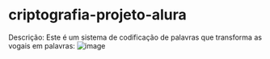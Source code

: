 # criptografia-projeto-alura
Descrição:
Este é um sistema de codificação de palavras que transforma as vogais em palavras:
![image](https://user-images.githubusercontent.com/111475627/218863620-dcba5d30-f11c-4ca4-9167-a967f9a4b990.png)
